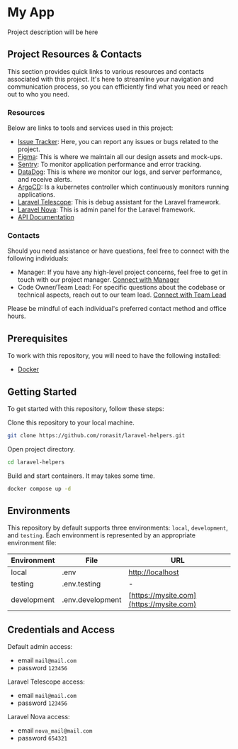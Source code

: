 # My App

Project description will be here

## Project Resources & Contacts

This section provides quick links to various resources and contacts associated
with this project. It's here to streamline your navigation and communication
process, so you can efficiently find what you need or reach out to who you need.

### Resources

Below are links to tools and services used in this project:
- [Issue Tracker](https://gitlab.com/my-project): Here, you can report any issues or bugs related to the project.
- [Figma](https://figma.com/my-project): This is where we maintain all our design assets and mock-ups.
- [Sentry](https://sentry.com/my-project): To monitor application performance and error tracking.
- [DataDog](https://datadoghq.com/my-project): This is where we monitor our logs, and server performance, and receive alerts.
- [ArgoCD](https://argocd.com/my-project): Is a kubernetes controller which continuously monitors running applications.
- [Laravel Telescope](https://mypsite.com/telescope-link): This is debug assistant for the Laravel framework.
- [Laravel Nova](https://mypsite.com/nova-link): This is admin panel for the Laravel framework.
- [API Documentation](https://mysite.com)

### Contacts

Should you need assistance or have questions, feel free to connect with the following individuals:
- Manager: If you have any high-level project concerns, feel free to get in touch with our project manager. [Connect with Manager](mailto:manager@mail.com)
- Code Owner/Team Lead: For specific questions about the codebase or technical aspects, reach out to our team lead. [Connect with Team Lead](mailto:lead@mail.com)

Please be mindful of each individual's preferred contact method and office hours.

## Prerequisites

To work with this repository, you will need to have the following
installed:

- [Docker](https://www.docker.com)

## Getting Started

To get started with this repository, follow these steps:

Clone this repository to your local machine.

```sh
git clone https://github.com/ronasit/laravel-helpers.git
```

Open project directory.

```sh
cd laravel-helpers
```

Build and start containers. It may takes some time.

```sh
docker compose up -d
```

## Environments

This repository by default supports three environments: `local`, `development`,
and `testing`. Each environment is represented by an appropriate environment file:

| Environment | File | URL                                  |
| --- | --- |--------------------------------------|
| local | .env | [http://localhost](http://localhost) |
| testing | .env.testing | -                                    |
| development | .env.development | [https://mysite.com](https://mysite.com)               |

## Credentials and Access

Default admin access:
- email `mail@mail.com`
- password `123456`

Laravel Telescope access:
- email `mail@mail.com`
- password `123456`

Laravel Nova access:
- email `nova_mail@mail.com`
- password `654321`
